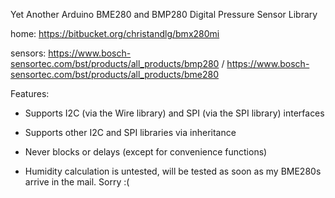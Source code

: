Yet Another Arduino BME280 and BMP280 Digital Pressure Sensor Library

home: https://bitbucket.org/christandlg/bmx280mi

sensors: https://www.bosch-sensortec.com/bst/products/all_products/bmp280 / https://www.bosch-sensortec.com/bst/products/all_products/bme280 

Features:
- Supports I2C (via the Wire library) and SPI (via the SPI library) interfaces

- Supports other I2C and SPI libraries via inheritance

- Never blocks or delays (except for convenience functions)

- Humidity calculation is untested, will be tested as soon as my BME280s arrive in the mail. Sorry :(